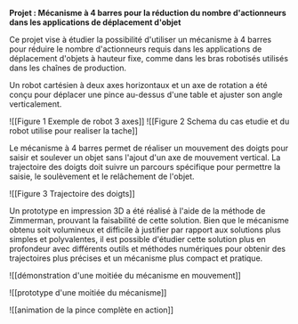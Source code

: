 **Projet : Mécanisme à 4 barres pour la réduction du nombre d'actionneurs dans les applications de déplacement d'objet**



Ce projet vise à étudier la possibilité d'utiliser un mécanisme à 4 barres pour réduire le nombre d'actionneurs requis dans les applications de déplacement d'objets à hauteur fixe, comme dans les bras robotisés utilisés dans les chaînes de production.



Un robot cartésien à deux axes horizontaux et un axe de rotation a été conçu pour déplacer une pince au-dessus d'une table et ajuster son angle verticalement.



![[Figure 1  Exemple de robot 3 axes]] ![[Figure 2  Schema du cas etudie et du robot utilise pour realiser la tache]]



Le mécanisme à 4 barres permet de réaliser un mouvement des doigts pour saisir et soulever un objet sans l'ajout d'un axe de mouvement vertical. La trajectoire des doigts doit suivre un parcours spécifique pour permettre la saisie, le soulèvement et le relâchement de l'objet.



![[Figure 3  Trajectoire des doigts]]



Un prototype en impression 3D a été réalisé à l'aide de la méthode de Zimmerman, prouvant la faisabilité de cette solution. Bien que le mécanisme obtenu soit volumineux et difficile à justifier par rapport aux solutions plus simples et polyvalentes, il est possible d'étudier cette solution plus en profondeur avec différents outils et méthodes numériques pour obtenir des trajectoires plus précises et un mécanisme plus compact et pratique.



![[démonstration d'une moitiée du mécanisme en mouvement]]



 



![[prototype d'une moitiée du mécanisme]]



![[animation de la pince complète en action]]